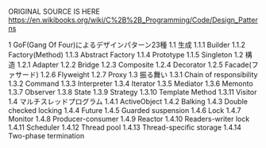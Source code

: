 ORIGINAL SOURCE IS HERE https://en.wikibooks.org/wiki/C%2B%2B_Programming/Code/Design_Patterns

1	GoF(Gang Of Four)によるデザインパターン23種
1.1	生成
1.1.1 Builder
1.1.2 Factory(Method)
1.1.3 Abstract Factory
1.1.4 Prototype
1.1.5 Singleton
1.2	構造
1.2.1 Adapter
1.2.2 Bridge
1.2.3 Composite
1.2.4 Decorator
1.2.5 Facade(ファサード)
1.2.6 Flyweight
1.2.7 Proxy
1.3	振る舞い
1.3.1 Chain of responsibility
1.3.2 Command
1.3.3 Interpreter
1.3.4 Iterator
1.3.5 Mediator
1.3.6 Memonto
1.3.7 Observer
1.3.8 State
1.3.9 Strategy
1.3.10 Template Method
1.3.11 Visitor
1.4	マルチスレッドプログラム
1.4.1 ActiveObject
1.4.2 Balking
1.4.3 Double checked locking
1.4.4 Future
1.4.5 Guarded suspension
1.4.6 Lock
1.4.7 Monitor
1.4.8 Producer-consumer
1.4.9 Reactor
1.4.10 Readers-writer lock
1.4.11 Scheduler
1.4.12 Thread pool
1.4.13 Thread-specific storage
1.4.14 Two-phase termination

